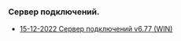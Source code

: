 ### Сервер подключений.

- [15-12-2022 Сервер подключений v6.77 (WIN)](https://github.com/alex-wm/education/tree/master/Tools/XDEV/v6_77win.zip)
